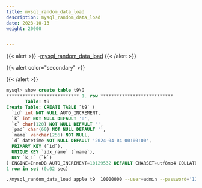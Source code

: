 ```yaml
---
title: mysql_random_data_load
description: mysql_random_data_load
date: 2023-10-13
weight: 20000


---
```


{{< alert >}}
-[mysql_random_data_load](https://github.com/Percona-Lab/mysql_random_data_load)
{{< /alert >}}

{{< alert color="secondary" >}}


{{< /alert >}}


```sql
mysql> show create table t9\G
*************************** 1. row ***************************
       Table: t9
Create Table: CREATE TABLE `t9` (
  `id` int NOT NULL AUTO_INCREMENT,
  `k` int NOT NULL DEFAULT '0',
  `c` char(120) NOT NULL DEFAULT '',
  `pad` char(60) NOT NULL DEFAULT '',
  `name` varchar(256) NOT NULL,
  `d` datetime NOT NULL DEFAULT '2024-04-04 00:00:00',
  PRIMARY KEY (`id`),
  UNIQUE KEY `idx_name` (`name`),
  KEY `k_1` (`k`)
) ENGINE=InnoDB AUTO_INCREMENT=10129532 DEFAULT CHARSET=utf8mb4 COLLATE=utf8mb4_0900_ai_ci
1 row in set (0.02 sec)


```

```bash
./mysql_random_data_load apple t9  10000000 --user=admin --password='123456' --host=172.17.135.83 --port=16310 --debug
```







